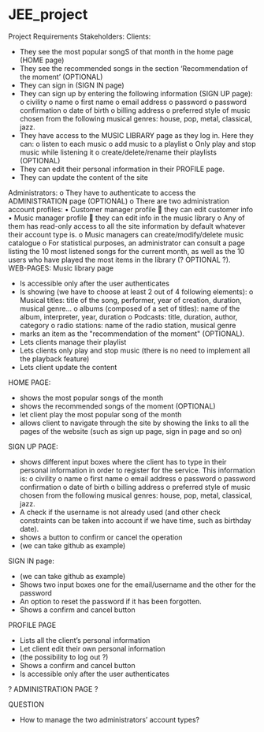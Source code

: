 # JEE_project
Project Requirements
Stakeholders:
Clients:
-	They see the most popular songS of that month in the home page (HOME page)
-	They see the recommended songs in the section ‘Recommendation of the moment’ (OPTIONAL)
-	They can sign in (SIGN IN page)
-	They can sign up by entering the following information (SIGN UP page):
o	civility
o	name 
o	first name
o	email address 
o	password
o	password confirmation 
o	date of birth
o	billing address 
o	preferred style of music chosen from the following musical genres: house, pop, metal, classical, jazz.
-	They have access to the MUSIC LIBRARY page as they log in. Here they can:
o	listen to each music
o	add music to a playlist
o	Only play and stop music while listening it
o	create/delete/rename their playlists (OPTIONAL)
-	They can edit their personal information in their PROFILE page.
-	They can update the content of the site

Administrators:
o	They have to authenticate to access the ADMINISTRATION page (OPTIONAL)
o	There are two administration account profiles:
•	Customer manager profile  they can edit customer info
•	Music manager profile  they can edit info in the music library
o	Any of them has read-only access to all the site information by default whatever their account type is.
o	Music managers can create/modify/delete music catalogue
o	For statistical purposes, an administrator can consult a page listing the 10 most listened songs for the current month, as well as the 10 users who have played the most items in the library (? OPTIONAL ?).  
WEB-PAGES:
Music library page
-	Is accessible only after the user authenticates 
-	Is showing (we have to choose at least 2 out of 4 following elements):
o	Musical titles: title of the song, performer, year of creation, duration, musical genre...
o	albums (composed of a set of titles): name of the album, interpreter, year, duration
o	Podcasts: title, duration, author, category
o	radio stations: name of the radio station, musical genre
-	marks an item as the "recommendation of the moment" (OPTIONAL).
-	Lets clients manage their playlist
-	Lets clients only play and stop music (there is no need to implement all the playback feature)
-	Lets client update the content

HOME PAGE:
-	shows the most popular songs of the month
-	shows the recommended songs of the moment (OPTIONAL)
-	let client play the most popular song of the month
-	allows client to navigate through the site by showing the links to all the pages of the website (such as sign up page, sign in page and so on)

SIGN UP PAGE:
-	shows different input boxes where the client has to type in their personal information in order to register for the service. This information is:
o	civility
o	name 
o	first name
o	email address 
o	password
o	password confirmation 
o	date of birth
o	billing address 
o	preferred style of music chosen from the following musical genres: house, pop, metal, classical, jazz.
-	A check if the username is not already used (and other check constraints can be taken into account if we have time, such as birthday date).
-	shows a button to confirm or cancel the operation
-	(we can take github as example)

SIGN IN page:
-	(we can take github as example)
-	Shows two input boxes one for the email/username and the other for the password
-	An option to reset the password if it has been forgotten. 
-	Shows a confirm and cancel button

PROFILE PAGE
-	Lists all the client’s personal information 
-	Let client edit their own personal information
-	(the possibility to log out ?)
-	Shows a confirm and cancel button
-	Is accessible only after the user authenticates 

? ADMINISTRATION PAGE ?



QUESTION
-	How to manage the two administrators’ account types?
